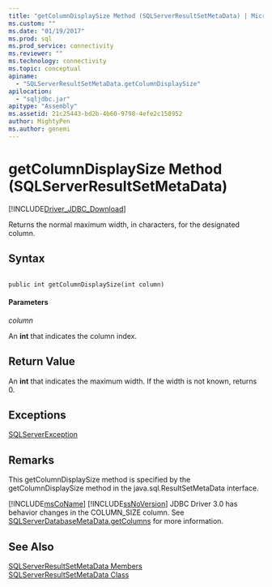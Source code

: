 ```yaml
---
title: "getColumnDisplaySize Method (SQLServerResultSetMetaData) | Microsoft Docs"
ms.custom: ""
ms.date: "01/19/2017"
ms.prod: sql
ms.prod_service: connectivity
ms.reviewer: ""
ms.technology: connectivity
ms.topic: conceptual
apiname: 
  - "SQLServerResultSetMetaData.getColumnDisplaySize"
apilocation: 
  - "sqljdbc.jar"
apitype: "Assembly"
ms.assetid: 21c25443-bd2b-4b60-9798-4efe2c158952
author: MightyPen
ms.author: genemi
---
```

# getColumnDisplaySize Method (SQLServerResultSetMetaData)
[!INCLUDE[Driver_JDBC_Download](../../../includes/driver_jdbc_download.md)]

  Returns the normal maximum width, in characters, for the designated column.  
  
## Syntax  
  
```  
  
public int getColumnDisplaySize(int column)  
```  
  
#### Parameters  
 *column*  
  
 An **int** that indicates the column index.  
  
## Return Value  
 An **int** that indicates the maximum width. If the width is not known, returns 0.  
  
## Exceptions  
 [SQLServerException](../../../connect/jdbc/reference/sqlserverexception-class.md)  
  
## Remarks  
 This getColumnDisplaySize method is specified by the getColumnDisplaySize method in the java.sql.ResultSetMetaData interface.  
  
 [!INCLUDE[msCoName](../../../includes/msconame_md.md)] [!INCLUDE[ssNoVersion](../../../includes/ssnoversion-md.md)] JDBC Driver 3.0 has behavior changes in the COLUMN_SIZE column. See [SQLServerDatabaseMetaData.getColumns](../../../connect/jdbc/reference/getcolumns-method-sqlserverdatabasemetadata.md) for more information.  
  
## See Also  
 [SQLServerResultSetMetaData Members](../../../connect/jdbc/reference/sqlserverresultsetmetadata-members.md)   
 [SQLServerResultSetMetaData Class](../../../connect/jdbc/reference/sqlserverresultsetmetadata-class.md)  
  
  
